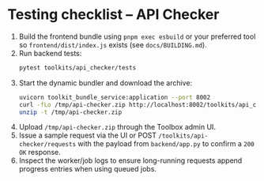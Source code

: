 # Testing checklist – API Checker

1. Build the frontend bundle using `pnpm exec esbuild` or your preferred tool so
   `frontend/dist/index.js` exists (see `docs/BUILDING.md`).
2. Run backend tests:
   ```bash
   pytest toolkits/api_checker/tests
   ```
3. Start the dynamic bundler and download the archive:
   ```bash
   uvicorn toolkit_bundle_service:application --port 8002
   curl -fLo /tmp/api-checker.zip http://localhost:8002/toolkits/api_checker/bundle.zip
   unzip -t /tmp/api-checker.zip
   ```
4. Upload `/tmp/api-checker.zip` through the Toolbox admin UI.
5. Issue a sample request via the UI or POST `/toolkits/api-checker/requests`
   with the payload from `backend/app.py` to confirm a `200 OK` response.
6. Inspect the worker/job logs to ensure long-running requests append progress
   entries when using queued jobs.
